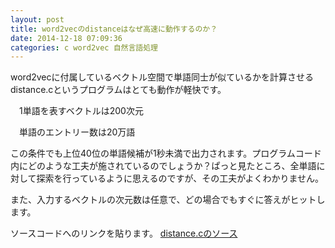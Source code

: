 ```yaml
---
layout: post
title: word2vecのdistanceはなぜ高速に動作するのか？
date: 2014-12-18 07:09:36
categories: c word2vec 自然言語処理
---
```

<p>word2vecに付属しているベクトル空間で単語同士が似ているかを計算させるdistance.cというプログラムはとても動作が軽快です。</p>

<p>　1単語を表すベクトルは200次元</p>

<p>　単語のエントリー数は20万語</p>

<p>この条件でも上位40位の単語候補が1秒未満で出力されます。プログラムコード内にどのような工夫が施されているのでしょうか？ぱっと見たところ、全単語に対して探索を行っているように思えるのですが、その工夫がよくわかりません。</p>

<p>また、入力するベクトルの次元数は任意で、どの場合でもすぐに答えがヒットします。</p>

<p>ソースコードへのリンクを貼ります。
<a href="https://gist.github.com/anonymous/051324db98614eaed22f" rel="nofollow">distance.cのソース</a></p>
